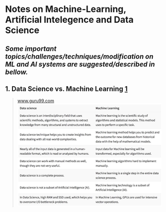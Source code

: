 # Notes on Machine-Learning, Artificial Intelegence and Data Science


## *Some important topics/challenges/techniques/modification on ML and AI systems are suggested/described in bellow.*


## 1. Data Science vs. Machine Learning [1](Fig1)

 
> www.guru99.com
![alt text](fig1.jpeg)


 

